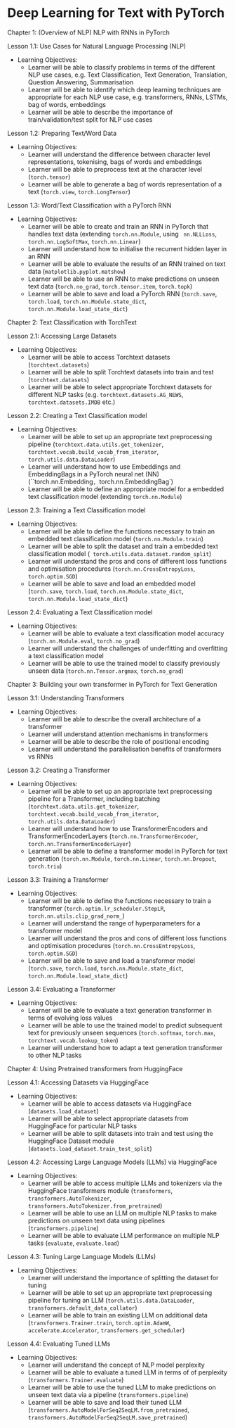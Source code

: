 Deep Learning for Text with PyTorch
===================================


Chapter 1: (Overview of NLP) NLP with RNNs in PyTorch

Lesson 1.1: Use Cases for Natural Language Processing (NLP)
- Learning Objectives:
  * Learner will be able to classify problems in terms of the different NLP use cases, e.g. Text Classification, Text Generation, Translation, Question Answering, Summarisation
  * Learner will be able to identify which deep learning techniques are appropriate for each NLP use case, e.g. transformers, RNNs, LSTMs, bag of words, embeddings
  * Learner will be able to describe the importance of train/validation/test split for NLP use cases

Lesson 1.2: Preparing Text/Word Data
- Learning Objectives:
  * Learner will understand the difference between character level representations, tokenising, bags of words and embeddings
  * Learner will be able to preprocess text at the character level (`torch.tensor`)
  * Learner will be able to generate a bag of words representation of a text (`torch.view`, `torch.LongTensor`)

Lesson 1.3: Word/Text Classification with a PyTorch RNN
- Learning Objectives:
  * Learner will be able to create and train an RNN in PyTorch that handles text data (extending `torch.nn.Module`, using ` nn.NLLLoss`, `torch.nn.LogSoftMax`, `torch.nn.Linear`)
  * Learner will understand how to initialise the recurrent hidden layer in an RNN
  * Learner will be able to evaluate the results of an RNN trained on text data (`matplotlib.pyplot.matshow`)
  * Learner will be able to use an RNN to make predictions on unseen text data (`torch.no_grad`, `torch.tensor.item`, `torch.topk`)
  * Learner will be able to save and load a PyTorch RNN (`torch.save`, `torch.load`, `torch.nn.Module.state_dict`, `torch.nn.Module.load_state_dict`)


Chapter 2: Text Classification with TorchText

Lesson 2.1: Accessing Large Datasets
- Learning Objectives:
  * Learner will be able to access Torchtext datasets (`torchtext.datasets`)
  * Learner will be able to split Torchtext datasets into train and test (`torchtext.datasets`)
  * Learner will be able to select appropriate Torchtext datasets for different NLP tasks (e.g. `torchtext.datasets.AG_NEWS`, `torchtext.datasets.IMDB` etc.)

Lesson 2.2: Creating a Text Classification model
- Learning Objectives:
  * Learner will be able to set up an appropriate text preprocessing pipeline (`torchtext.data.utils.get_tokenizer`, `torchtext.vocab.build_vocab_from_iterator`, `torch.utils.data.DataLoader`)
  * Learner will understand how to use Embeddings and EmbeddingBags in a PyTorch neural net (NN) (``torch.nn.Embedding`, `torch.nn.EmbeddingBag`)
  * Learner will be able to define an appropriate model for a embedded text classification model (extending `torch.nn.Module`)

Lesson 2.3: Training a Text Classification model
- Learning Objectives:
  * Learner will be able to define the functions necessary to train an embedded text classification model (`torch.nn.Module.train`)
  * Learner will be able to split the dataset and train a embedded text classification model (` torch.utils.data.dataset.random_split`)
  * Learner will understand the pros and cons of different loss functions and optimisation procedures (`torch.nn.CrossEntropyLoss`, `torch.optim.SGD`)
  * Learner will be able to save and load an embedded model (`torch.save`, `torch.load`, `torch.nn.Module.state_dict`, `torch.nn.Module.load_state_dict`)

Lesson 2.4: Evaluating a Text Classification model
- Learning Objectives:
  * Learner will be able to evaluate a text classification model accuracy (`torch.nn.Module.eval`, `torch.no_grad`)
  * Learner will understand the challenges of underfitting and overfitting a text classification model
  * Learner will be able to use the trained model to classify previously unseen data (`torch.nn.Tensor.argmax`, `torch.no_grad`)



Chapter 3: Building your own transformer in PyTorch for Text Generation

Lesson 3.1: Understanding Transformers
- Learning Objectives:
  * Learner will be able to describe the overall architecture of a transformer
  * Learner will understand attention mechanisms in transformers
  * Learner will be able to describe the role of positional encoding
  * Learner will understand the parallelisation benefits of transformers vs RNNs

Lesson 3.2: Creating a Transformer
- Learning Objectives:
  * Learner will be able to set up an appropriate text preprocessing pipeline for a Transformer, including batching (`torchtext.data.utils.get_tokenizer`, `torchtext.vocab.build_vocab_from_iterator`, `torch.utils.data.DataLoader`)
  * Learner will understand how to use TransformerEncoders and TransformerEncoderLayers (`torch.nn.TransformerEncoder`, `torch.nn.TransformerEncoderLayer`)
  * Learner will be able to define a transformer model in PyTorch for text generation (`torch.nn.Module`, `torch.nn.Linear`, `torch.nn.Dropout`, `torch.triu`)

Lesson 3.3: Training a Transformer
- Learning Objectives:
  * Learner will be able to define the functions necessary to train a transformer (`torch.optim.lr_scheduler.StepLR`, `torch.nn.utils.clip_grad_norm_`)
  * Learner will understand the range of hyperparameters for a transformer model
  * Learner will understand the pros and cons of different loss functions and optimisation procedures (`torch.nn.CrossEntropyLoss`, `torch.optim.SGD`)
  * Learner will be able to save and load a transformer model (`torch.save`, `torch.load`, `torch.nn.Module.state_dict`, `torch.nn.Module.load_state_dict`)

Lesson 3.4: Evaluating a Transformer
- Learning Objectives:
  * Learner will be able to evaluate a text generation transformer in terms of evolving loss values
  * Learner will be able to use the trained model to predict subsequent text for previously unseen sequences (`torch.softmax`, `torch.max`, `torchtext.vocab.lookup_token`)
  * Learner will understand how to adapt a text generation transformer to other NLP tasks



Chapter 4: Using Pretrained transformers from HuggingFace

Lesson 4.1: Accessing Datasets via HuggingFace
- Learning Objectives:
  * Learner will be able to access datasets via HuggingFace (`datasets.load_dataset`)
  * Learner will be able to select appropriate datasets from HuggingFace for particular NLP tasks
  * Learner will be able to split datasets into train and test using the HuggingFace Dataset module (`datasets.load_dataset.train_test_split`)

Lesson 4.2: Accessing Large Language Models (LLMs) via HuggingFace
- Learning Objectives:
  * Learner will be able to access multiple LLMs and tokenizers via the HuggingFace transformers module (`transformers`, `transformers.AutoTokenizer`, `transformers.AutoTokenizer.from_pretrained`)
  * Learner will be able to use an LLM on multiple NLP tasks to make predictions on unseen text data using pipelines (`transformers.pipeline`)
  * Learner will be able to evaluate LLM performance on multiple NLP tasks (`evaluate`, `evaluate.load`)

Lesson 4.3: Tuning Large Language Models (LLMs)
- Learning Objectives:
  * Learner will understand the importance of splitting the dataset for tuning
  * Learner will be able to set up an appropriate text preprocessing pipeline for tuning an LLM (`torch.utils.data.DataLoader`, `transformers.default_data_collator`)
  * Learner will be able to train an existing LLM on additional data (`transformers.Trainer.train`, `torch.optim.AdamW`, `accelerate.Accelerator`, `transformers.get_scheduler`)

Lesson 4.4: Evaluating Tuned LLMs
- Learning Objectives:
  * Learner will understand the concept of NLP model perplexity
  * Learner will be able to evaluate a tuned LLM in terms of of perplexity (`transformers.Trainer.evaluate`)
  * Learner will be able to use the tuned LLM to make predictions on unseen text data via a pipeline (`transformers.pipeline`)
  * Learner will be able to save and load their tuned LLM (`transformers.AutoModelForSeq2SeqLM.from_pretrained`, `transformers.AutoModelForSeq2SeqLM.save_pretrained`)
